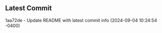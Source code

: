 
## Latest Commit
1aa72de - Update README with latest commit info (2024-09-04 10:24:54 -0400) <Yunxi-Zhou>
